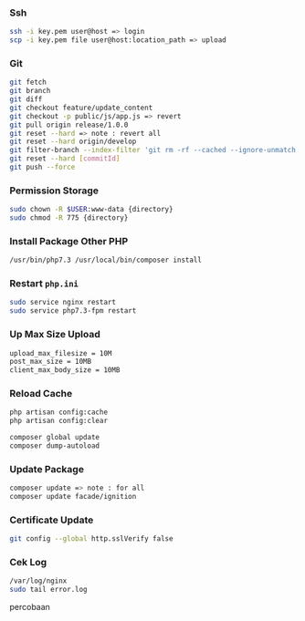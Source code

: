 ### Ssh
```bash
ssh -i key.pem user@host => login
scp -i key.pem file user@host:location_path => upload
```

### Git
```bash
git fetch
git branch
git diff
git checkout feature/update_content
git checkout -p public/js/app.js => revert
git pull origin release/1.0.0
git reset --hard => note : revert all
git reset --hard origin/develop
git filter-branch --index-filter 'git rm -rf --cached --ignore-unmatch backend/xxx.json' feature/xxx => remove file and history
git reset --hard [commitId]
git push --force
```

### Permission Storage
```bash
sudo chown -R $USER:www-data {directory}
sudo chmod -R 775 {directory}
```

### Install Package Other PHP
```bash
/usr/bin/php7.3 /usr/local/bin/composer install
```

### Restart `php.ini`
```bash
sudo service nginx restart
sudo service php7.3-fpm restart
```

### Up Max Size Upload
```bash
upload_max_filesize = 10M
post_max_size = 10MB
client_max_body_size = 10MB
```

### Reload Cache
```bash
php artisan config:cache
php artisan config:clear

composer global update
composer dump-autoload
```

### Update Package
```bash
composer update => note : for all
composer update facade/ignition
```

### Certificate Update
```bash
git config --global http.sslVerify false
```

### Cek Log
```bash
/var/log/nginx
sudo tail error.log
```
percobaan
